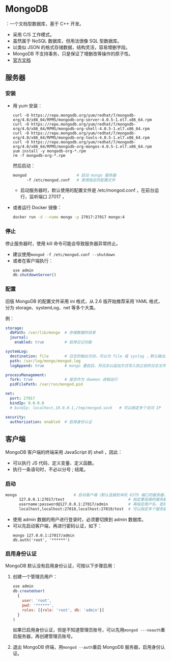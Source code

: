 # MongoDB

：一个文档型数据库，基于 C++ 开发。
- 采用 C/S 工作模式。
- 虽然属于 NoSQL 数据库，但用法很像 SQL 型数据库。
- 以类似 JSON 的格式存储数据，结构灵活，容易增删字段。
- MongoDB 不支持事务，只是保证了增删改等操作的原子性。
- [官方文档](https://docs.mongodb.com/v4.0/introduction/)

## 服务器

### 安装

- 用 yum 安装：
  ```
  curl -O https://repo.mongodb.org/yum/redhat/7/mongodb-org/4.0/x86_64/RPMS/mongodb-org-server-4.0.5-1.el7.x86_64.rpm
  curl -O https://repo.mongodb.org/yum/redhat/7/mongodb-org/4.0/x86_64/RPMS/mongodb-org-shell-4.0.5-1.el7.x86_64.rpm
  curl -O https://repo.mongodb.org/yum/redhat/7/mongodb-org/4.0/x86_64/RPMS/mongodb-org-tools-4.0.5-1.el7.x86_64.rpm
  curl -O https://repo.mongodb.org/yum/redhat/7/mongodb-org/4.0/x86_64/RPMS/mongodb-org-mongos-4.0.5-1.el7.x86_64.rpm
  yum install -y mongodb-org-*.rpm
  rm -f mongodb-org-*.rpm
  ```

  然后启动：
  ```sh
  mongod                      # 启动 mongo 服务器
        -f /etc/mongod.conf   # 使用指定的配置文件
  ```
  - 启动服务器时，默认使用的配置文件是 /etc/mongod.conf ，在前台运行，监听端口 27017 ，

- 或者运行 Docker 镜像：
  ```sh
  docker run -d --name mongo -p 27017:27017 mongo:4
  ```

### 停止

停止服务器时，使用 kill 命令可能会导致服务器异常终止。
- 建议使用`mongod -f /etc/mongod.conf --shutdown`
- 或者在客户端执行：
  ```js
  use admin
  db.shutdownServer()
  ```

### 配置

旧版 MongoDB 的配置文件采用 ini 格式，从 2.6 版开始推荐采用 YAML 格式，分为 storage、systemLog、net 等多个大类。

例：
```yaml
storage:
  dbPath: /var/lib/mongo  # 存储数据的目录
  journal:
    enabled: true         # 启用日记功能

systemLog:
  destination: file       # 日志的输出方向，可以为 file 或 syslog ，默认输出到 stdout
  path: /var/log/mongo/mongod.log
  logAppend: true         # mongo 重启后，将日志以追加方式写入到之前的日志文件中，而不是从头覆盖

processManagement:
  fork: true              # 是否作为 daemon 进程运行
  pidFilePath: /var/run/mongod.pid

net:
  port: 27017
  bindIp: 0.0.0.0
  # bindIp: localhost,10.0.0.1,/tmp/mongod.sock   # 可以绑定多个访问 IP

security:
  authorization: enabled  # 启用身份认证
```

## 客户端

MongoDB 客户端的终端采用 JavaScript 的 shell ，因此：
- 可以执行 JS 代码、定义变量、定义函数。
- 执行一条语句时，不必以分号 ; 结尾。

### 启动

```sh
mongo                         # 启动客户端（默认连接到本机 6379 端口的服务器，使用 test 数据库）
      127.0.0.1:27017/test                            # 指定要连接的服务器、数据库
      username:password@127.0.0.1:27017/admin         # 再指定用户名、密码
      localhost,localhost:27018,localhost:27019/test  # 可以指定多个服务器
```
- 使用 admin 数据的用户进行登录时，必须要切换到 admin 数据库。
- 可以先启动客户端，再进行密码认证，如下：
    ```
    mongo 127.0.0.1:27017/admin
    db.auth('root', '******')
    ```

### 启用身份认证

MongoDB 默认没有启用身份认证，可按以下步骤启用：
1. 创建一个管理员用户：
    ```js
    use admin
    db.createUser(
      {
        user: 'root',
        pwd: '******',
        roles: [{role: 'root', db: 'admin'}]
      }
    )
    ```
    如果已启用身份认证，但是不知道管理员账号，可以先用`mongod ---noauth`重启服务器，再创建管理员账号。

2. 退出 MongoDB 终端，用`mongod --auth`重启 MongoDB 服务器，启用身份认证。
